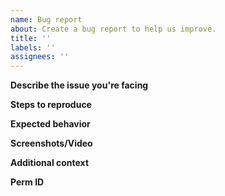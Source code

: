 ```yaml
---
name: Bug report
about: Create a bug report to help us improve.
title: ''
labels: ''
assignees: ''
---
```


**Describe the issue you're facing**

**Steps to reproduce**

**Expected behavior**

**Screenshots/Video**

**Additional context**

**Perm ID**
